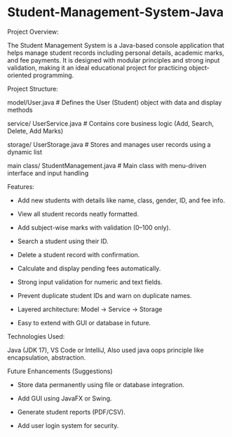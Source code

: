# Student-Management-System-Java
Project Overview:

The Student Management System is a Java-based console application that helps manage student records including personal details, academic marks, and fee payments. It is designed with modular principles and strong input validation, making it an ideal educational project for practicing object-oriented programming.

Project Structure:

 model/User.java                         # Defines the User (Student) object with data and display methods
 
 service/ UserService.java               # Contains core business logic (Add, Search, Delete, Add Marks)
 
 storage/ UserStorage.java               # Stores and manages user records using a dynamic list
 
 main class/ StudentManagement.java      # Main class with menu-driven interface and input handling

Features:

- Add new students with details like name, class, gender, ID, and fee info.

- View all student records neatly formatted.

- Add subject-wise marks with validation (0–100 only).

- Search a student using their ID.

- Delete a student record with confirmation.

- Calculate and display pending fees automatically.

- Strong input validation for numeric and text fields.

- Prevent duplicate student IDs and warn on duplicate names.

- Layered architecture: Model → Service → Storage

- Easy to extend with GUI or database in future.

Technologies Used:

Java (JDK 17),
VS Code or IntelliJ,
Also used java oops principle like encapsulation, abstraction.

 Future Enhancements (Suggestions)

- Store data permanently using file or database integration.

- Add GUI using JavaFX or Swing.

- Generate student reports (PDF/CSV).

- Add user login system for security.




